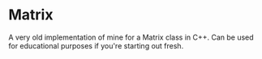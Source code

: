 # Matrix

A very old implementation of mine for a Matrix class in C++. Can be used for educational purposes if you're starting out fresh.